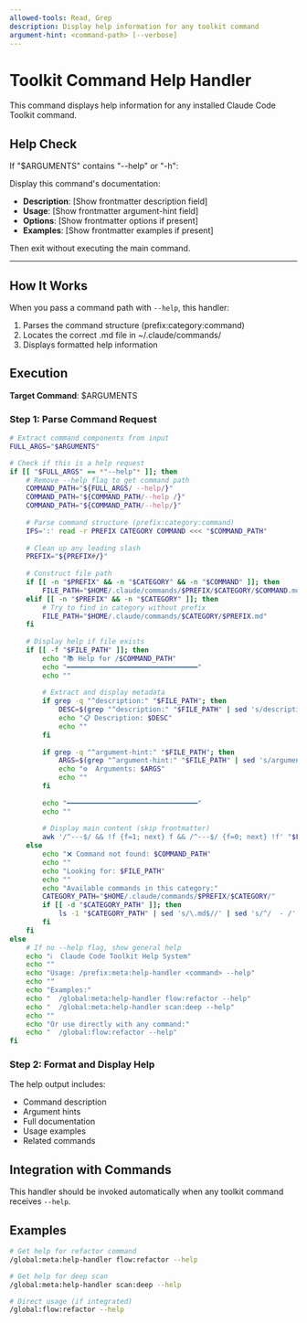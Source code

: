 ```yaml
---
allowed-tools: Read, Grep
description: Display help information for any toolkit command
argument-hint: <command-path> [--verbose]
---
```


# Toolkit Command Help Handler

This command displays help information for any installed Claude Code Toolkit command.

## Help Check

If "$ARGUMENTS" contains "--help" or "-h":

Display this command's documentation:

- **Description**: [Show frontmatter description field]
- **Usage**: [Show frontmatter argument-hint field]
- **Options**: [Show frontmatter options if present]
- **Examples**: [Show frontmatter examples if present]

Then exit without executing the main command.

---

## How It Works

When you pass a command path with `--help`, this handler:

1. Parses the command structure (prefix:category:command)
2. Locates the correct .md file in ~/.claude/commands/
3. Displays formatted help information

## Execution

**Target Command**: $ARGUMENTS

### Step 1: Parse Command Request

```bash
# Extract command components from input
FULL_ARGS="$ARGUMENTS"

# Check if this is a help request
if [[ "$FULL_ARGS" == *"--help"* ]]; then
    # Remove --help flag to get command path
    COMMAND_PATH="${FULL_ARGS/ --help/}"
    COMMAND_PATH="${COMMAND_PATH/--help /}"
    COMMAND_PATH="${COMMAND_PATH/--help/}"
    
    # Parse command structure (prefix:category:command)
    IFS=':' read -r PREFIX CATEGORY COMMAND <<< "$COMMAND_PATH"
    
    # Clean up any leading slash
    PREFIX="${PREFIX#/}"
    
    # Construct file path
    if [[ -n "$PREFIX" && -n "$CATEGORY" && -n "$COMMAND" ]]; then
        FILE_PATH="$HOME/.claude/commands/$PREFIX/$CATEGORY/$COMMAND.md"
    elif [[ -n "$PREFIX" && -n "$CATEGORY" ]]; then
        # Try to find in category without prefix
        FILE_PATH="$HOME/.claude/commands/$CATEGORY/$PREFIX.md"
    fi
    
    # Display help if file exists
    if [[ -f "$FILE_PATH" ]]; then
        echo "📚 Help for /$COMMAND_PATH"
        echo "━━━━━━━━━━━━━━━━━━━━━━━━━━━━━━━━"
        echo ""
        
        # Extract and display metadata
        if grep -q "^description:" "$FILE_PATH"; then
            DESC=$(grep "^description:" "$FILE_PATH" | sed 's/description: //')
            echo "📋 Description: $DESC"
            echo ""
        fi
        
        if grep -q "^argument-hint:" "$FILE_PATH"; then
            ARGS=$(grep "^argument-hint:" "$FILE_PATH" | sed 's/argument-hint: //')
            echo "⚙️  Arguments: $ARGS"
            echo ""
        fi
        
        echo "━━━━━━━━━━━━━━━━━━━━━━━━━━━━━━━━"
        echo ""
        
        # Display main content (skip frontmatter)
        awk '/^---$/ && !f {f=1; next} f && /^---$/ {f=0; next} !f' "$FILE_PATH"
    else
        echo "❌ Command not found: $COMMAND_PATH"
        echo ""
        echo "Looking for: $FILE_PATH"
        echo ""
        echo "Available commands in this category:"
        CATEGORY_PATH="$HOME/.claude/commands/$PREFIX/$CATEGORY/"
        if [[ -d "$CATEGORY_PATH" ]]; then
            ls -1 "$CATEGORY_PATH" | sed 's/\.md$//' | sed 's/^/  - /'
        fi
    fi
else
    # If no --help flag, show general help
    echo "ℹ️  Claude Code Toolkit Help System"
    echo ""
    echo "Usage: /prefix:meta:help-handler <command> --help"
    echo ""
    echo "Examples:"
    echo "  /global:meta:help-handler flow:refactor --help"
    echo "  /global:meta:help-handler scan:deep --help"
    echo ""
    echo "Or use directly with any command:"
    echo "  /global:flow:refactor --help"
fi
```

### Step 2: Format and Display Help

The help output includes:

- Command description
- Argument hints
- Full documentation
- Usage examples
- Related commands

## Integration with Commands

This handler should be invoked automatically when any toolkit command receives `--help`.

## Examples

```bash
# Get help for refactor command
/global:meta:help-handler flow:refactor --help

# Get help for deep scan
/global:meta:help-handler scan:deep --help

# Direct usage (if integrated)
/global:flow:refactor --help
```
